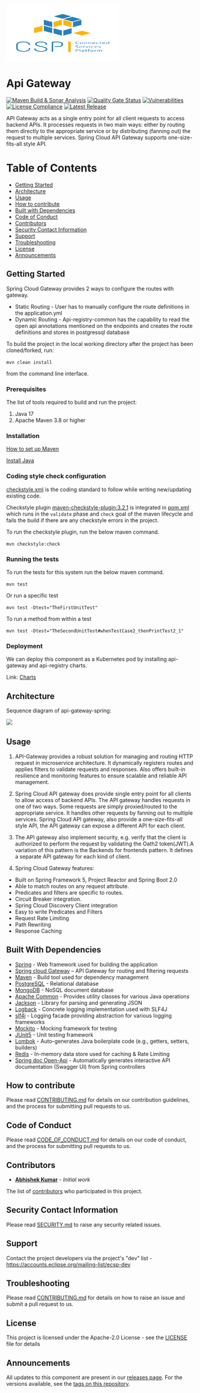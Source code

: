 [<img src="./images/logo.png" width="300" height="150"/>](logo.png)

# Api Gateway
[![Maven Build & Sonar Analysis](https://github.com/eclipse-ecsp/api-gateway/actions/workflows/maven-build.yml/badge.svg)](https://github.com/eclipse-ecsp/api-gateway/actions/workflows/maven-build.yml)
[![Quality Gate Status](https://sonarcloud.io/api/project_badges/measure?project=eclipse-ecsp_api-gateway&metric=alert_status)](https://sonarcloud.io/summary/new_code?id=eclipse-ecsp_api-gateway)
[![Vulnerabilities](https://sonarcloud.io/api/project_badges/measure?project=eclipse-ecsp_api-gateway&metric=vulnerabilities)](https://sonarcloud.io/summary/new_code?id=eclipse-ecsp_api-gateway)
[![License Compliance](https://github.com/eclipse-ecsp/api-gateway/actions/workflows/licence-compliance.yaml/badge.svg)](https://github.com/eclipse-ecsp/api-gateway/actions/workflows/licence-compliance.yaml)
[![Latest Release](https://img.shields.io/github/v/release/eclipse-ecsp/api-gateway?sort=semver)](https://github.com/eclipse-ecsp/api-gateway/releases)

API Gateway acts as a single entry point for all client requests to access backend APIs. It processes requests in two main ways: either by routing them directly to the appropriate service or by distributing (fanning out) the request to multiple services. Spring Cloud API Gateway supports one-size-fits-all style API.

# Table of Contents

* [Getting Started](#getting-started)
* [Architecture](#architecture)
* [Usage](#usage)
* [How to contribute](#how-to-contribute)
* [Built with Dependencies](#built-with-dependencies)
* [Code of Conduct](#code-of-conduct)
* [Contributors](#contributors)
* [Security Contact Information](#security-contact-information)
* [Support](#support)
* [Troubleshooting](#troubleshooting)
* [License](#license)
* [Announcements](#announcements)

## Getting Started

Spring Cloud Gateway provides 2 ways to configure the routes with gateway.

* Static Routing - User has to manually configure the route definitions in the application.yml
* Dynamic Routing - Api-registry-common has the capability to read the open api annotations mentioned on the endpoints
  and creates the route definitions and stores in postgressql database

To build the project in the local working directory after the project has been cloned/forked, run:

```mvn clean install```

from the command line interface.

### Prerequisites

The list of tools required to build and run the project:
1. Java 17
2. Apache Maven 3.8 or higher

### Installation

[How to set up Maven](https://maven.apache.org/install.html)

[Install Java](https://www.tutorials24x7.com/java/how-to-install-openjdk-17-on-windows)

### Coding style check configuration

[checkstyle.xml](./checkstyle.xml) is the coding standard to follow while writing new/updating existing code.

Checkstyle plugin [maven-checkstyle-plugin:3.2.1](https://maven.apache.org/plugins/maven-checkstyle-plugin/) is
integrated in [pom.xml](./pom.xml) which runs in the `validate` phase and `check` goal of the maven lifecycle and fails
the build if there are any checkstyle errors in the project.

To run the checkstyle plugin, run the below maven command.

```mvn checkstyle:check```

### Running the tests

To run the tests for this system run the below maven command.

```mvn test```

Or run a specific test

```mvn test -Dtest="TheFirstUnitTest"```

To run a method from within a test

```mvn test -Dtest="TheSecondUnitTest#whenTestCase2_thenPrintTest2_1"```

### Deployment

We can deploy this component as a Kubernetes pod by installing api-gateway and api-registry charts.

Link:
[Charts](../../../ecsp-helm-charts/tree/main/api-gateway)

## Architecture

Sequence diagram of api-gateway-spring:

[<img src="./images/api-gateway-diagram.png"/>](api-gateway-diagram.png)

## Usage

1. API-Gateway provides a robust solution for managing and routing HTTP request in microservice architecture. It
   dynamically registers routes and applies filters to validate requests and responses. Also offers built-in resilience
   and monitoring features to ensure scalable and reliable API management.

2. Spring Cloud API gateway does provide single entry point for all clients to allow access of backend APIs. The API
   gateway handles requests in one of two ways. Some requests are simply proxied/routed to the appropriate service. It
   handles other requests by fanning out to multiple services. Spring Cloud API gateway, also provide a
   one-size-fits-all style API, the API gateway can expose a different API for each client.

3. The API gateway also implement security, e.g. verify that the client is authorized to perform the request by
   validating the Oath2 token(JWT).A variation of this pattern is the Backends for frontends pattern. It defines a
   separate API gateway for each kind of client.

4. Spring Cloud Gateway features:

* Built on Spring Framework 5, Project Reactor and Spring Boot 2.0
* Able to match routes on any request attribute.
* Predicates and filters are specific to routes.
* Circuit Breaker integration.
* Spring Cloud Discovery Client integration
* Easy to write Predicates and Filters
* Request Rate Limiting
* Path Rewriting
* Response Caching

## Built With Dependencies

* [Spring](https://spring.io/projects/spring-framework) - Web framework used for building the application
* [Spring cloud Gateway](https://spring.io/projects/spring-cloud-gateway/) – API Gateway for routing and filtering requests
* [Maven](https://maven.apache.org/) - Build tool used for dependency management
* [PostgreSQL](https://jdbc.postgresql.org/) - Relational database
* [MongoDB](https://www.mongodb.com/docs/drivers/java-drivers/) - NoSQL document database
* [Apache Common](https://commons.apache.org/proper/commons-lang/) - Provides utility classes for various Java operations
* [Jackson](https://github.com/FasterXML) - Library for parsing and generating JSON
* [Logback](https://logback.qos.ch/) - Concrete logging implementation used with SLF4J
* [slf4j](https://www.slf4j.org/) - Logging facade providing abstraction for various logging frameworks
* [Mockito](https://site.mockito.org/) - Mocking framework for testing
* [JUnit5](https://junit.org/) - Unit testing framework 
* [Lombok](https://projectlombok.org/) - Auto-generates Java boilerplate code (e.g., getters, setters, builders)
* [Redis](https://redis.io/docs/latest/develop/use/client-side-caching/) - In-memory data store used for caching & Rate Limiting
* [Spring doc Open-Api](https://springdoc.org/) - Automatically generates interactive API documentation (Swagger UI) from Spring controllers

## How to contribute

Please read [CONTRIBUTING.md](./CONTRIBUTING.md) for details on our contribution guidelines, and the process for
submitting pull requests to us.

## Code of Conduct

Please read [CODE_OF_CONDUCT.md](./CODE_OF_CONDUCT.md) for details on our code of conduct, and the process for
submitting pull requests to us.

## Contributors

* **[Abhishek Kumar](https://github.com/abhishekkumar-harman)** - *Initial work*

The list of [contributors](../../graphs/contributors) who participated in this project.

## Security Contact Information

Please read [SECURITY.md](./SECURITY.md) to raise any security related issues.

## Support

Contact the project developers via the project's "dev" list - https://accounts.eclipse.org/mailing-list/ecsp-dev

## Troubleshooting

Please read [CONTRIBUTING.md](./CONTRIBUTING.md) for details on how to raise an issue and submit a pull request to us.

## License

This project is licensed under the Apache-2.0 License - see the [LICENSE](./LICENSE) file for details

## Announcements

All updates to this component are present in our [releases page](../../releases).
For the versions available, see the [tags on this repository](../../tags).
